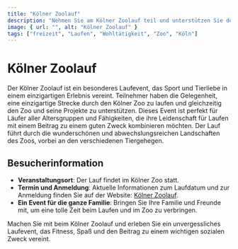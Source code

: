 ```yaml
---
title: "Kölner Zoolauf"
description: "Nehmen Sie am Kölner Zoolauf teil und unterstützen Sie den Kölner Zoo, indem Sie durch den malerischen Zoo laufen und gleichzeitig einen guten Zweck fördern"
image: { url: "", alt: "Kölner Zoolauf" }
tags: ["freizeit", "Laufen", "Wohltätigkeit", "Zoo", "Köln"]
---
```


# Kölner Zoolauf

Der Kölner Zoolauf ist ein besonderes Laufevent, das Sport und Tierliebe in einem einzigartigen Erlebnis vereint. Teilnehmer haben die Gelegenheit, eine einzigartige Strecke durch den Kölner Zoo zu laufen und gleichzeitig den Zoo und seine Projekte zu unterstützen. Dieses Event ist perfekt für Läufer aller Altersgruppen und Fähigkeiten, die ihre Leidenschaft für Laufen mit einem Beitrag zu einem guten Zweck kombinieren möchten. Der Lauf führt durch die wunderschönen und abwechslungsreichen Landschaften des Zoos, vorbei an den verschiedenen Tiergehegen.

## Besucherinformation

- **Veranstaltungsort**: Der Lauf findet im Kölner Zoo statt.
- **Termin und Anmeldung**: Aktuelle Informationen zum Laufdatum und zur Anmeldung finden Sie auf der Website: [Kölner Zoolauf](https://koelner-zoolauf.de).
- **Ein Event für die ganze Familie**: Bringen Sie Ihre Familie und Freunde mit, um eine tolle Zeit beim Laufen und im Zoo zu verbringen.

Machen Sie mit beim Kölner Zoolauf und erleben Sie ein unvergessliches Laufevent, das Fitness, Spaß und den Beitrag zu einem wichtigen sozialen Zweck vereint.
